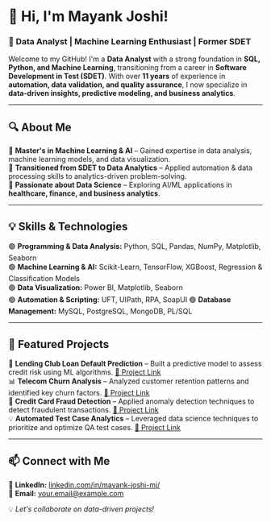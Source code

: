 # 👋 Hi, I'm Mayank Joshi!  

### 🚀 Data Analyst | Machine Learning Enthusiast | Former SDET  

Welcome to my GitHub! I'm a **Data Analyst** with a strong foundation in **SQL, Python, and Machine Learning**, transitioning from a career in **Software Development in Test (SDET)**. With over **11 years** of experience in **automation, data validation, and quality assurance**, I now specialize in **data-driven insights, predictive modeling, and business analytics**.  

---

## 🔍 About Me  

🔹 **Master's in Machine Learning & AI** – Gained expertise in data analysis, machine learning models, and data visualization.  
🔹 **Transitioned from SDET to Data Analytics** – Applied automation & data processing skills to analytics-driven problem-solving.  
🔹 **Passionate about Data Science** – Exploring AI/ML applications in **healthcare, finance, and business analytics**.  

---

## 💡 Skills & Technologies  

🟢 **Programming & Data Analysis:** Python, SQL, Pandas, NumPy, Matplotlib, Seaborn  
🟢 **Machine Learning & AI:** Scikit-Learn, TensorFlow, XGBoost, Regression & Classification Models  
🟢 **Data Visualization:** Power BI, Matplotlib, Seaborn  
🟢 **Automation & Scripting:** UFT, UIPath, RPA, SoapUI
🟢 **Database Management:** MySQL, PostgreSQL, MongoDB, PL/SQL

---

## 📂 Featured Projects  

🚀 **Lending Club Loan Default Prediction** – Built a predictive model to assess credit risk using ML algorithms. [🔗 Project Link](#)  
📊 **Telecom Churn Analysis** – Analyzed customer retention patterns and identified key churn factors. [🔗 Project Link](#)  
🔎 **Credit Card Fraud Detection** – Applied anomaly detection techniques to detect fraudulent transactions. [🔗 Project Link](#)  
💡 **Automated Test Case Analytics** – Leveraged data science techniques to prioritize and optimize QA test cases. [🔗 Project Link](#)  

---

## 📫 Connect with Me  

🔗 **LinkedIn:** [linkedin.com/in/mayank-joshi-mj/](https://www.linkedin.com/in/mayank-joshi-mj/)  
📧 **Email:** your.email@example.com  

💡 *Let's collaborate on data-driven projects!*  
